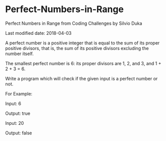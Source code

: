 # Perfect-Numbers-in-Range
Perfect Numbers in Range from Coding Challenges by Silvio Duka


Last modified date: 2018-04-03

A perfect number is a positive integer that is equal to the sum of its proper positive divisors, that is, the sum of its positive divisors excluding the number itself. 

The smallest perfect number is 6: its proper divisors are 1, 2, and 3, and 1 + 2 + 3 = 6. 

Write a program which will check if the given input is a perfect number or not. 

For Example: 

Input: 6 

Output: true 

Input: 20 

Output: false 
